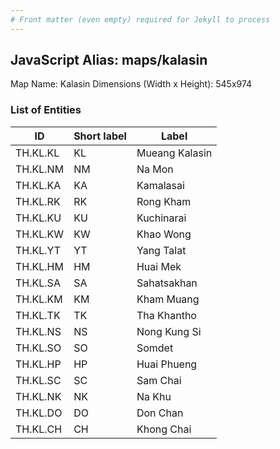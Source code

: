 ```yaml
---
# Front matter (even empty) required for Jekyll to process
---
```


## JavaScript Alias: maps/kalasin

Map Name: Kalasin
Dimensions (Width x Height): 545x974

### List of Entities

| ID       | Short label | Label          |
| -------- | ----------- | -------------- |
| TH.KL.KL | KL          | Mueang Kalasin |
| TH.KL.NM | NM          | Na Mon         |
| TH.KL.KA | KA          | Kamalasai      |
| TH.KL.RK | RK          | Rong Kham      |
| TH.KL.KU | KU          | Kuchinarai     |
| TH.KL.KW | KW          | Khao Wong      |
| TH.KL.YT | YT          | Yang Talat     |
| TH.KL.HM | HM          | Huai Mek       |
| TH.KL.SA | SA          | Sahatsakhan    |
| TH.KL.KM | KM          | Kham Muang     |
| TH.KL.TK | TK          | Tha Khantho    |
| TH.KL.NS | NS          | Nong Kung Si   |
| TH.KL.SO | SO          | Somdet         |
| TH.KL.HP | HP          | Huai Phueng    |
| TH.KL.SC | SC          | Sam Chai       |
| TH.KL.NK | NK          | Na Khu         |
| TH.KL.DO | DO          | Don Chan       |
| TH.KL.CH | CH          | Khong Chai     |
